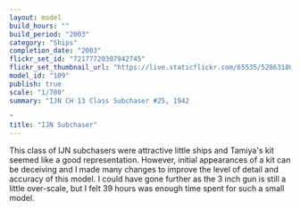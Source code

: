 ```yaml
---
layout: model
build_hours: ""
build_period: "2003"
category: "Ships"
completion_date: "2003"
flickr_set_id: "72177720307942745"
flickr_set_thumbnail_url: "https://live.staticflickr.com/65535/52863180841_96fc8ecd65_m.jpg"
model_id: "109"
publish: true
scale: "1/700"
summary: "IJN CH 13 Class Subchaser #25, 1942

"
title: "IJN Subchaser"
---
```


This class of IJN subchasers were attractive little ships and Tamiya's kit seemed like a good representation. However, initial appearances of a kit can be deceiving and I made many changes to improve the level of detail and accuracy of this model. I could have gone further as the 3 inch gun is still a little over-scale, but I felt 39 hours was enough time spent for such a small model.
